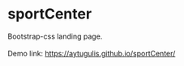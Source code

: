 # sportCenter
Bootstrap-css landing page.
<br />
<br />
Demo link: https://aytugulis.github.io/sportCenter/
